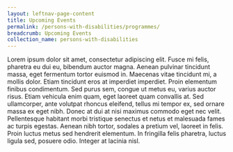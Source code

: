 ```yaml
---
layout: leftnav-page-content
title: Upcoming Events
permalink: /persons-with-disabilities/programmes/
breadcrumb: Upcoming Events
collection_name: persons-with-disabilities
---
```


Lorem ipsum dolor sit amet, consectetur adipiscing elit. Fusce mi felis, pharetra eu dui eu, bibendum auctor magna. Aenean pulvinar tincidunt massa, eget fermentum tortor euismod in. Maecenas vitae tincidunt mi, a mollis dolor. Etiam tincidunt eros at imperdiet imperdiet. Proin elementum finibus condimentum. Sed purus sem, congue ut metus eu, varius auctor risus. Etiam vehicula enim quam, eget laoreet quam convallis at. Sed ullamcorper, ante volutpat rhoncus eleifend, tellus mi tempor ex, sed ornare massa ex eget nibh. Donec at dui at nisi maximus commodo eget nec velit. Pellentesque habitant morbi tristique senectus et netus et malesuada fames ac turpis egestas. Aenean nibh tortor, sodales a pretium vel, laoreet in felis. Proin luctus metus sed hendrerit elementum. In fringilla felis pharetra, luctus ligula sed, posuere odio. Integer at lacinia nisl.
